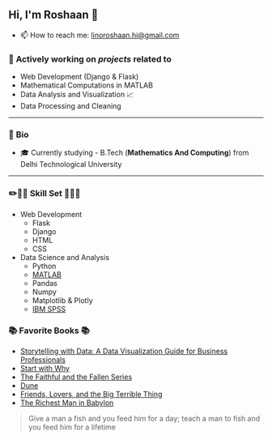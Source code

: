 <!--
**Chronos-Asteri/Chronos-Asteri** is a ✨ _special_ ✨ repository because its `README.md` (this file) appears on your GitHub profile.

Here are some ideas to get you started:

- 🔭 I’m currently working on ...
- 🌱 I’m currently learning ...
- 👯 I’m looking to collaborate on ...
- 🤔 I’m looking for help with ...
- 💬 Ask me about ...
- 📫 How to reach me: ...
- 😄 Pronouns: ...
- ⚡ Fun fact: ...
-->

## Hi, I'm Roshaan 👋
- 📫 How to reach me: linoroshaan.hi@gmail.com

### 🔭 __Actively working on *projects* related to__ <br> 
- Web Development (Django & Flask) 
- Mathematical Computations in MATLAB
- Data Analysis and Visualization 📈 
- Data Processing and Cleaning

***

### 👤 __Bio__
- 🎓 Currently studying - B.Tech (**Mathematics And Computing**) from Delhi Technological University


***

###  ✏️📐📏 __Skill Set__ 🔨🔩🔧
- Web Development
    - Flask
    - Django
    - HTML
    - CSS
- Data Science and Analysis
    - Python
    - [MATLAB](https://www.mathworks.com/products/matlab.html)
    - Pandas
    - Numpy
    - Matplotlib & Plotly
    - [IBM SPSS](https://www.ibm.com/spss)


### 📚 __Favorite Books__ 📚

- [Storytelling with Data: A Data Visualization Guide for Business Professionals](https://www.goodreads.com/book/show/26535513-storytelling-with-data)
- [Start with Why](https://www.goodreads.com/book/show/7108725-start-with-why)
- [The Faithful and the Fallen Series](https://www.goodreads.com/series/83612-the-faithful-and-the-fallen)
- [Dune](https://www.goodreads.com/book/show/44767458-dune)
- [Friends, Lovers, and the Big Terrible Thing](https://www.goodreads.com/book/show/59641216-friends-lovers-and-the-big-terrible-thing)
- [The Richest Man in Babylon](https://www.goodreads.com/book/show/1052.The_Richest_Man_in_Babylon)


> Give a man a fish and you feed him for a day; teach a man to fish and you feed him for a lifetime
